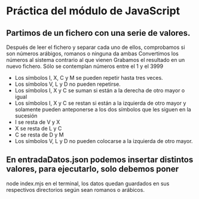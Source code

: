 
# Práctica del módulo de JavaScript 

## Partimos de un fichero con una serie de valores.
Después de leer el fichero y separar cada uno de ellos, comprobamos si son números arábigos, romanos o ninguna da ambas
Convertimos los números al sistema contrario al que vienen
Grabamos el resultado en un nuevo fichero.
Sólo se contemplan números entre el 1 y el 3999

- Los símbolos I, X, C y M se pueden repetir hasta tres veces.
- Los símbolos V, L y D no pueden repetirse.
- Los símbolos I, X y C se suman si están a la derecha de otro mayor o igual
- Los símbolos I, X y C se restan si están a la izquierda de otro mayor y 
solamente pueden anteponerse a los dos símbolos que les siguen en la sucesión
- I se resta de V y X
- X se resta de L y C
- C se resta de D y M
- Los símbolos V, L y D no pueden colocarse a la izquierda de otro mayor.

## En entradaDatos.json podemos insertar distintos valores, para ejecutarlo, solo debemos poner
node index.mjs en el terminal, los datos quedan guardados en sus respectivos directorios según sean
romanos o arábicos.